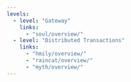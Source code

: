 ```yaml
---
levels:
  - level: "Gateway"
    links:
      - "soul/overview/"
  - level: "Distributed Transactions"
    links:
      - "hmily/overview/"
      - "raincat/overview/"
      - "myth/overview/"
---
```


